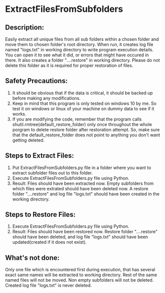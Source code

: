 # ExtractFilesFromSubfolders


## Description:

Easily extract all unique files from all sub folders within a chosen folder and move them to chosen folder's root directory.
When run, it creates log file named "logs.txt" in working directory to write program execution details. You can open it to see what it did, or errors that might have occured in there.
It also creates a folder "....restore" in working directory. Please do not delete this folder as it is required for proper restoration of files.


## Safety Precautions:
1. It should be obvious that if the data is critical, it should be backed up before making any modifications.
2. Keep in mind that this program is only tested on windows 10 by me. So test it on windows or linux of your machine on dummy data to see if it works. 
3. If you are modifying the code, remember that the program calls shutil.rmtree(default_restore_folder) only once throughout the whole porgram to delete restore folder after restoration attempt. So, make sure that the default_restore_folder does not point to anything you don't want getting deleted.


## Steps to Extract Files: 

1. Put ExtractFilesFromSubfolders.py file in a folder where you want to extract subfolder files out to this folder. 
2. Execute ExtractFilesFromSubfolders.py file using Python.
3. Result: Files should have been extracted now. Empty subfolders from which files were extrated should have been deleted now. A restore folder "....restore" and log file "logs.txt" should have been created in the working directory.


## Steps to Restore Files:

1. Execute ExtractFilesFromSubfolders.py file using Python.
2. Result: Files should have been restored now. Restore folder "....restore" should have been deleted, and log file "logs.txt" should have been updated(created if it does not exist).


## What's not done:

Only one file which is encountered first during execution, that has several exact same names will be extracted to working directory. Rest of the same named files will not be moved. 
Non empty subfolders will not be deleted. 
Created log file "logs.txt" is never deleted.
